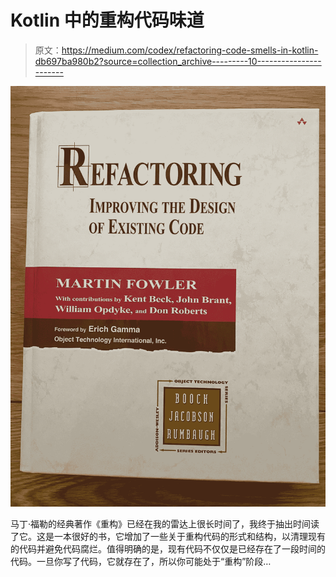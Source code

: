 # Kotlin 中的重构代码味道

> 原文：<https://medium.com/codex/refactoring-code-smells-in-kotlin-db697ba980b2?source=collection_archive---------10----------------------->

![](img/7bf588022b17b259707b0576ead8f6ea.png)

马丁·福勒的经典著作《重构》已经在我的雷达上很长时间了，我终于抽出时间读了它。这是一本很好的书，它增加了一些关于重构代码的形式和结构，以清理现有的代码并避免代码腐烂。值得明确的是，现有代码不仅仅是已经存在了一段时间的代码。一旦你写了代码，它就存在了，所以你可能处于“重构”阶段…